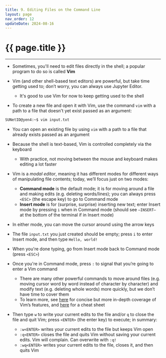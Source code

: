 ```yaml
---
title: 9. Editing Files on the Command Line
layout: page
nav_order: 12 
updateDate: 2024-08-16
---
```


# {{ page.title }}
---

- Sometimes, you'll need to edit files directly in the shell; a popular program to do so is called **Vim**

- Vim (and other shell-based text editors) are powerful, but take time getting used to; don’t worry, you can always use Jupyter Editor. 
    - It's good to use Vim for now to keep getting used to the shell

- To create a new file and open it with Vim, use the command `vim` with a path to a file that doesn't yet exist passed as an argument:

```bash
SUNetID@yen4:~$ vim input.txt
```

- You can open an existing file by using `vim` with a path to a file that already exists passed as an argument

- Because the shell is text-based, Vim is controlled completely via the keyboard
    - With practice, not moving between the mouse and keyboard makes editing a lot faster 

- Vim is a *modal editor*, meaning it has different modes for different ways of manipulating file contents; today, we’ll focus just on two modes:
    - **Command mode** is the default mode; it is for moving around a file and making edits (e.g. deleting words/lines); you can always press `<ESC>` (the escape key) to go to Command mode
    - **Insert mode** is for (surprise, surprise) inserting new text; enter Insert mode by pressing `i` when in Command mode (should see `–INSERT–` at the bottom of the terminal if in Insert mode)
- In either mode, you can move the cursor around using the arrow keys

- The file `input.txt` you just created should be empty; press `i` to enter Insert mode, and then type `Hello, world!`

- When you're done typing, go from Insert mode back to Command mode (press `<ESC>`)

- Once you're in Command mode, press `:` to signal that you’re going to enter a Vim command
    - There are many other powerful commands to move around files (e.g. moving cursor word by word instead of character by character) and modify text (e.g. deleting whole words) more quickly, but we don’t have time to cover them
    - To learn more, see [here](https://missing.csail.mit.edu/2020/editors/) for concise but more in-depth coverage of Vim’s features, and [here](https://drive.google.com/file/d/1sBbdrk_UcfX_tfy1jgxBaomwhDWKli2T/view?usp=sharing) for a cheat sheet

- Then type `w` to write your current edits to the file and/or `q` to close the file and quit Vim; press `<ENTER>` (the enter key) to execute; in summary:
    - `:w<ENTER>` writes your current edits to the file but keeps Vim open
    - `:q<ENTER>` closes the file and quits Vim without saving your current edits. Vim will complain. Can overwrite with `:q!`
    - `:wq<ENTER>` writes your current edits to the file, closes it, and then quits Vim
